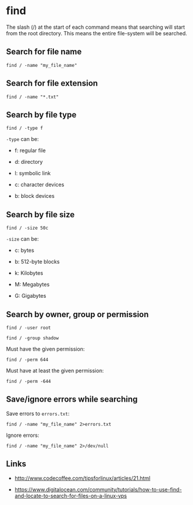 # find

The slash (/) at the start of each command means that searching will
start from the root directory.
This means the entire file-system will be searched.


## Search for file name

	find / -name "my_file_name"


## Search for file extension

	find / -name "*.txt"


## Search by file type

	find / -type f

`-type` can be:

- f: regular file

- d: directory

- l: symbolic link

- c: character devices

- b: block devices


## Search by file size

	find / -size 50c

`-size` can be:

- c: bytes

- b: 512-byte blocks

- k: Kilobytes

- M: Megabytes

- G: Gigabytes


## Search by owner, group or permission

	find / -user root

	find / -group shadow

Must have the given permission:

	find / -perm 644

Must have at least the given permission:

	find / -perm -644


## Save/ignore errors while searching

Save errors to `errors.txt`:

	find / -name "my_file_name" 2>errors.txt

Ignore errors:

	find / -name "my_file_name" 2>/dev/null


## Links

- http://www.codecoffee.com/tipsforlinux/articles/21.html

- https://www.digitalocean.com/community/tutorials/how-to-use-find-and-locate-to-search-for-files-on-a-linux-vps
